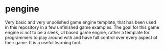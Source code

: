 # pengine
Very basic and very unpolished game engine template, that has been used in this repository in a few unfinished game examples. The goal for this game engine is not to be a sleek, UI based game engine, rather a template for programmers to play around with and have full control over every aspect of their game. It is a useful learning tool.
